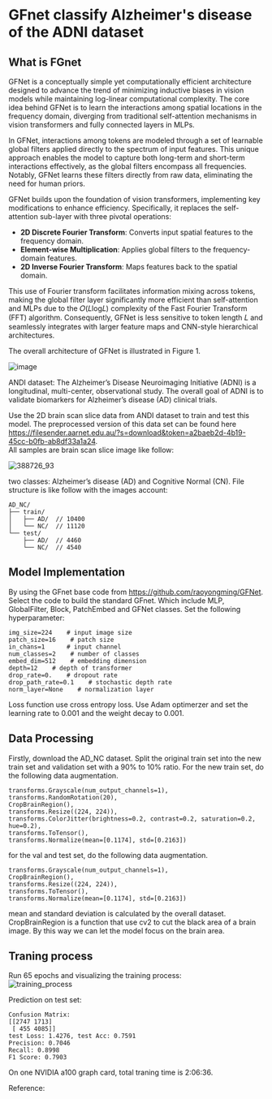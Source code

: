 # GFnet classify Alzheimer's disease of the ADNI dataset

## What is FGnet  
GFNet is a conceptually simple yet computationally efficient architecture designed to advance the trend of minimizing inductive biases in vision models while maintaining log-linear computational complexity. The core idea behind GFNet is to learn the interactions among spatial locations in the frequency domain, diverging from traditional self-attention mechanisms in vision transformers and fully connected layers in MLPs.

In GFNet, interactions among tokens are modeled through a set of learnable global filters applied directly to the spectrum of input features. This unique approach enables the model to capture both long-term and short-term interactions effectively, as the global filters encompass all frequencies. Notably, GFNet learns these filters directly from raw data, eliminating the need for human priors.

GFNet builds upon the foundation of vision transformers, implementing key modifications to enhance efficiency. Specifically, it replaces the self-attention sub-layer with three pivotal operations:

- __2D Discrete Fourier Transform__: Converts input spatial features to the frequency domain.  
- __Element-wise Multiplication__: Applies global filters to the frequency-domain features.  
- __2D Inverse Fourier Transform__: Maps features back to the spatial domain.  

This use of Fourier transform facilitates information mixing across tokens, making the global filter layer significantly more efficient than self-attention and MLPs due to the 
𝑂(𝐿log𝐿) complexity of the Fast Fourier Transform (FFT) algorithm. Consequently, GFNet is less sensitive to token length 𝐿 and seamlessly integrates with larger feature maps and CNN-style hierarchical architectures.

The overall architecture of GFNet is illustrated in Figure 1. 

![image](https://github.com/user-attachments/assets/9f7d5961-35d6-427b-8405-f605675c47a7)  

ANDI dataset: 
The Alzheimer’s Disease Neuroimaging Initiative (ADNI) is a longitudinal, multi-center, observational study. The overall goal of ADNI is to validate biomarkers for Alzheimer’s disease (AD) clinical trials.

Use the 2D brain scan slice data from ANDI dataset to train and test this model. The preprocessed version of this data set can be found here https://filesender.aarnet.edu.au/?s=download&token=a2baeb2d-4b19-45cc-b0fb-ab8df33a1a24.  
All samples are brain scan slice image like follow:  

![388726_93](https://github.com/user-attachments/assets/c9a32634-5c5e-499e-822b-3df24bf2d7eb)

two classes: Alzheimer’s disease (AD) and Cognitive Normal (CN). File structure is like follow with the images account:  

```
AD_NC/   
├── train/  
│   ├── AD/  // 10400
│   └── NC/  // 11120
└── test/  
    ├── AD/  // 4460
    └── NC/  // 4540
```
## Model Implementation
By using the GFnet base code from https://github.com/raoyongming/GFNet. Select the code to build the standard GFnet. Which include MLP, GlobalFilter, Block, PatchEmbed and GFNet classes. Set the following hyperparameter:  
```
img_size=224    # input image size
patch_size=16    # patch size
in_chans=1      # input channel 
num_classes=2    # number of classes
embed_dim=512    # embedding dimension
depth=12    # depth of transformer
drop_rate=0.    # dropout rate
drop_path_rate=0.1    # stochastic depth rate
norm_layer=None    # normalization layer
```
Loss function use cross entropy loss. Use Adam optimerzer and set the learning rate to 0.001 and the weight decay to 0.001.

## Data Processing
Firstly, download the AD_NC dataset. Split the original train set into the new train set and validation set with a 90% to 10% ratio.
For the new train set, do the following data augmentation.  
```
transforms.Grayscale(num_output_channels=1),
transforms.RandomRotation(20),
CropBrainRegion(),
transforms.Resize((224, 224)),
transforms.ColorJitter(brightness=0.2, contrast=0.2, saturation=0.2, hue=0.2),
transforms.ToTensor(),
transforms.Normalize(mean=[0.1174], std=[0.2163])
```
for the val and test set, do the following data augmentation.
```
transforms.Grayscale(num_output_channels=1),
CropBrainRegion(),
transforms.Resize((224, 224)),
transforms.ToTensor(),
transforms.Normalize(mean=[0.1174], std=[0.2163])
```
mean and standard deviation is calculated by the overall dataset.  
CropBrainRegion is a function that use cv2 to cut the black area of a brain image. By this way we can let the model focus on the brain area.  

## Traning process
Run 65 epochs and visualizing the training process:  
![training_process](https://github.com/user-attachments/assets/fbab4760-3f8d-4d1c-90bb-528445718e7c)

Prediction on test set:  
```
Confusion Matrix:
[[2747 1713]
 [ 455 4085]]
test Loss: 1.4276, test Acc: 0.7591
Precision: 0.7046
Recall: 0.8998
F1 Score: 0.7903
```
On one NVIDIA a100 graph card, total traning time is 2:06:36.  



Reference:


